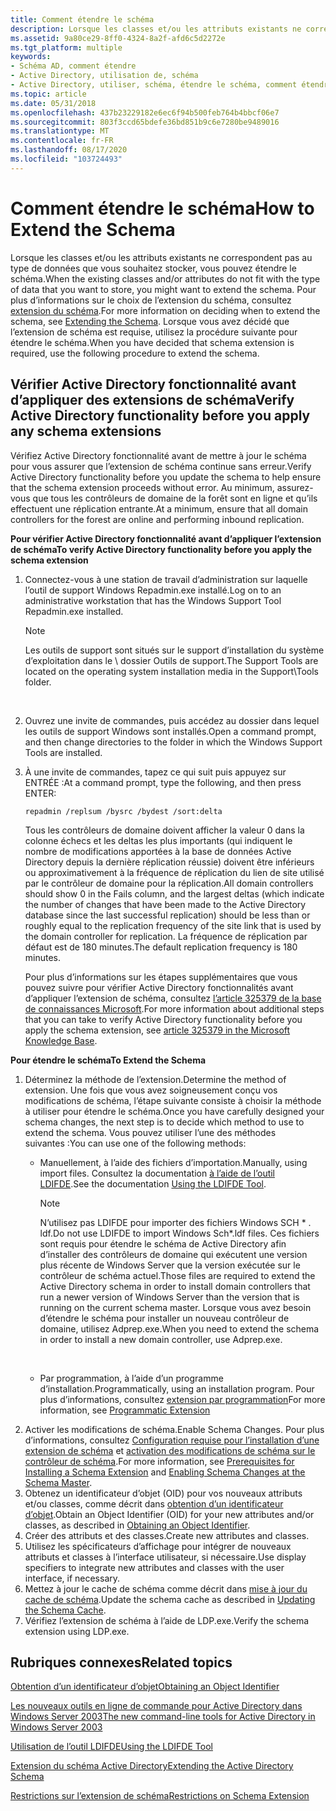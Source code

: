 ```yaml
---
title: Comment étendre le schéma
description: Lorsque les classes et/ou les attributs existants ne correspondent pas au type de données que vous souhaitez stocker, vous pouvez étendre le schéma.
ms.assetid: 9a80ce29-8ff0-4324-8a2f-afd6c5d2272e
ms.tgt_platform: multiple
keywords:
- Schéma AD, comment étendre
- Active Directory, utilisation de, schéma
- Active Directory, utiliser, schéma, étendre le schéma, comment étendre
ms.topic: article
ms.date: 05/31/2018
ms.openlocfilehash: 437b23229182e6ec6f94b500feb764b4bbcf06e7
ms.sourcegitcommit: 803f3ccd65bdefe36bd851b9c6e7280be9489016
ms.translationtype: MT
ms.contentlocale: fr-FR
ms.lasthandoff: 08/17/2020
ms.locfileid: "103724493"
---
```

# <a name="how-to-extend-the-schema"></a><span data-ttu-id="66d1d-106">Comment étendre le schéma</span><span class="sxs-lookup"><span data-stu-id="66d1d-106">How to Extend the Schema</span></span>

<span data-ttu-id="66d1d-107">Lorsque les classes et/ou les attributs existants ne correspondent pas au type de données que vous souhaitez stocker, vous pouvez étendre le schéma.</span><span class="sxs-lookup"><span data-stu-id="66d1d-107">When the existing classes and/or attributes do not fit with the type of data that you want to store, you might want to extend the schema.</span></span> <span data-ttu-id="66d1d-108">Pour plus d’informations sur le choix de l’extension du schéma, consultez [extension du schéma](extending-the-schema.md).</span><span class="sxs-lookup"><span data-stu-id="66d1d-108">For more information on deciding when to extend the schema, see [Extending the Schema](extending-the-schema.md).</span></span> <span data-ttu-id="66d1d-109">Lorsque vous avez décidé que l’extension de schéma est requise, utilisez la procédure suivante pour étendre le schéma.</span><span class="sxs-lookup"><span data-stu-id="66d1d-109">When you have decided that schema extension is required, use the following procedure to extend the schema.</span></span>

## <a name="verify-active-directory-functionality-before-you-apply-any-schema-extensions"></a><span data-ttu-id="66d1d-110">Vérifier Active Directory fonctionnalité avant d’appliquer des extensions de schéma</span><span class="sxs-lookup"><span data-stu-id="66d1d-110">Verify Active Directory functionality before you apply any schema extensions</span></span>

<span data-ttu-id="66d1d-111">Vérifiez Active Directory fonctionnalité avant de mettre à jour le schéma pour vous assurer que l’extension de schéma continue sans erreur.</span><span class="sxs-lookup"><span data-stu-id="66d1d-111">Verify Active Directory functionality before you update the schema to help ensure that the schema extension proceeds without error.</span></span> <span data-ttu-id="66d1d-112">Au minimum, assurez-vous que tous les contrôleurs de domaine de la forêt sont en ligne et qu’ils effectuent une réplication entrante.</span><span class="sxs-lookup"><span data-stu-id="66d1d-112">At a minimum, ensure that all domain controllers for the forest are online and performing inbound replication.</span></span>

<span data-ttu-id="66d1d-113">**Pour vérifier Active Directory fonctionnalité avant d’appliquer l’extension de schéma**</span><span class="sxs-lookup"><span data-stu-id="66d1d-113">**To verify Active Directory functionality before you apply the schema extension**</span></span>

1.  <span data-ttu-id="66d1d-114">Connectez-vous à une station de travail d’administration sur laquelle l’outil de support Windows Repadmin.exe installé.</span><span class="sxs-lookup"><span data-stu-id="66d1d-114">Log on to an administrative workstation that has the Windows Support Tool Repadmin.exe installed.</span></span>
    > [!Note]  
    > <span data-ttu-id="66d1d-115">Les outils de support sont situés sur le support d’installation du système d’exploitation dans le \\ dossier Outils de support.</span><span class="sxs-lookup"><span data-stu-id="66d1d-115">The Support Tools are located on the operating system installation media in the Support\\Tools folder.</span></span>

     

2.  <span data-ttu-id="66d1d-116">Ouvrez une invite de commandes, puis accédez au dossier dans lequel les outils de support Windows sont installés.</span><span class="sxs-lookup"><span data-stu-id="66d1d-116">Open a command prompt, and then change directories to the folder in which the Windows Support Tools are installed.</span></span>
3.  <span data-ttu-id="66d1d-117">À une invite de commandes, tapez ce qui suit puis appuyez sur ENTRÉE :</span><span class="sxs-lookup"><span data-stu-id="66d1d-117">At a command prompt, type the following, and then press ENTER:</span></span>

    ``` syntax
    repadmin /replsum /bysrc /bydest /sort:delta
    ```

    <span data-ttu-id="66d1d-118">Tous les contrôleurs de domaine doivent afficher la valeur 0 dans la colonne échecs et les deltas les plus importants (qui indiquent le nombre de modifications apportées à la base de données Active Directory depuis la dernière réplication réussie) doivent être inférieurs ou approximativement à la fréquence de réplication du lien de site utilisé par le contrôleur de domaine pour la réplication.</span><span class="sxs-lookup"><span data-stu-id="66d1d-118">All domain controllers should show 0 in the Fails column, and the largest deltas (which indicate the number of changes that have been made to the Active Directory database since the last successful replication) should be less than or roughly equal to the replication frequency of the site link that is used by the domain controller for replication.</span></span> <span data-ttu-id="66d1d-119">La fréquence de réplication par défaut est de 180 minutes.</span><span class="sxs-lookup"><span data-stu-id="66d1d-119">The default replication frequency is 180 minutes.</span></span>

    <span data-ttu-id="66d1d-120">Pour plus d’informations sur les étapes supplémentaires que vous pouvez suivre pour vérifier Active Directory fonctionnalités avant d’appliquer l’extension de schéma, consultez [l’article 325379 de la base de connaissances Microsoft](https://support.microsoft.com/kb/325379/en-us).</span><span class="sxs-lookup"><span data-stu-id="66d1d-120">For more information about additional steps that you can take to verify Active Directory functionality before you apply the schema extension, see [article 325379 in the Microsoft Knowledge Base](https://support.microsoft.com/kb/325379/en-us).</span></span>

<span data-ttu-id="66d1d-121">**Pour étendre le schéma**</span><span class="sxs-lookup"><span data-stu-id="66d1d-121">**To Extend the Schema**</span></span>

1.  <span data-ttu-id="66d1d-122">Déterminez la méthode de l’extension.</span><span class="sxs-lookup"><span data-stu-id="66d1d-122">Determine the method of extension.</span></span> <span data-ttu-id="66d1d-123">Une fois que vous avez soigneusement conçu vos modifications de schéma, l’étape suivante consiste à choisir la méthode à utiliser pour étendre le schéma.</span><span class="sxs-lookup"><span data-stu-id="66d1d-123">Once you have carefully designed your schema changes, the next step is to decide which method to use to extend the schema.</span></span> <span data-ttu-id="66d1d-124">Vous pouvez utiliser l’une des méthodes suivantes :</span><span class="sxs-lookup"><span data-stu-id="66d1d-124">You can use one of the following methods:</span></span>
    -   <span data-ttu-id="66d1d-125">Manuellement, à l’aide des fichiers d’importation.</span><span class="sxs-lookup"><span data-stu-id="66d1d-125">Manually, using import files.</span></span> <span data-ttu-id="66d1d-126">Consultez la documentation [à l’aide de l’outil LDIFDE](/previous-versions/office/developer/exchange-server-2003/ms870068(v=exchg.65)).</span><span class="sxs-lookup"><span data-stu-id="66d1d-126">See the documentation [Using the LDIFDE Tool](/previous-versions/office/developer/exchange-server-2003/ms870068(v=exchg.65)).</span></span>
        > [!Note]  
        > <span data-ttu-id="66d1d-127">N’utilisez pas LDIFDE pour importer des fichiers Windows SCH \* . ldf.</span><span class="sxs-lookup"><span data-stu-id="66d1d-127">Do not use LDIFDE to import Windows Sch\*.ldf files.</span></span> <span data-ttu-id="66d1d-128">Ces fichiers sont requis pour étendre le schéma de Active Directory afin d’installer des contrôleurs de domaine qui exécutent une version plus récente de Windows Server que la version exécutée sur le contrôleur de schéma actuel.</span><span class="sxs-lookup"><span data-stu-id="66d1d-128">Those files are required to extend the Active Directory schema in order to install domain controllers that run a newer version of Windows Server than the version that is running on the current schema master.</span></span> <span data-ttu-id="66d1d-129">Lorsque vous avez besoin d’étendre le schéma pour installer un nouveau contrôleur de domaine, utilisez Adprep.exe.</span><span class="sxs-lookup"><span data-stu-id="66d1d-129">When you need to extend the schema in order to install a new domain controller, use Adprep.exe.</span></span>

         

    -   <span data-ttu-id="66d1d-130">Par programmation, à l’aide d’un programme d’installation.</span><span class="sxs-lookup"><span data-stu-id="66d1d-130">Programmatically, using an installation program.</span></span> <span data-ttu-id="66d1d-131">Pour plus d’informations, consultez [extension par programmation](programmatic-extension.md)</span><span class="sxs-lookup"><span data-stu-id="66d1d-131">For more information, see [Programmatic Extension](programmatic-extension.md)</span></span>
2.  <span data-ttu-id="66d1d-132">Activer les modifications de schéma.</span><span class="sxs-lookup"><span data-stu-id="66d1d-132">Enable Schema Changes.</span></span> <span data-ttu-id="66d1d-133">Pour plus d’informations, consultez [Configuration requise pour l’installation d’une extension de schéma](prerequisites-for-installing-a-schema-extension.md) et [activation des modifications de schéma sur le contrôleur de schéma](enabling-schema-changes-at-the-schema-master.md).</span><span class="sxs-lookup"><span data-stu-id="66d1d-133">For more information, see [Prerequisites for Installing a Schema Extension](prerequisites-for-installing-a-schema-extension.md) and [Enabling Schema Changes at the Schema Master](enabling-schema-changes-at-the-schema-master.md).</span></span>
3.  <span data-ttu-id="66d1d-134">Obtenez un identificateur d’objet (OID) pour vos nouveaux attributs et/ou classes, comme décrit dans [obtention d’un identificateur d’objet](obtaining-an-object-identifier.md).</span><span class="sxs-lookup"><span data-stu-id="66d1d-134">Obtain an Object Identifier (OID) for your new attributes and/or classes, as described in [Obtaining an Object Identifier](obtaining-an-object-identifier.md).</span></span>
4.  <span data-ttu-id="66d1d-135">Créer des attributs et des classes.</span><span class="sxs-lookup"><span data-stu-id="66d1d-135">Create new attributes and classes.</span></span>
5.  <span data-ttu-id="66d1d-136">Utilisez les spécificateurs d’affichage pour intégrer de nouveaux attributs et classes à l’interface utilisateur, si nécessaire.</span><span class="sxs-lookup"><span data-stu-id="66d1d-136">Use display specifiers to integrate new attributes and classes with the user interface, if necessary.</span></span>
6.  <span data-ttu-id="66d1d-137">Mettez à jour le cache de schéma comme décrit dans [mise à jour du cache de schéma](updating-the-schema-cache.md).</span><span class="sxs-lookup"><span data-stu-id="66d1d-137">Update the schema cache as described in [Updating the Schema Cache](updating-the-schema-cache.md).</span></span>
7.  <span data-ttu-id="66d1d-138">Vérifiez l’extension de schéma à l’aide de LDP.exe.</span><span class="sxs-lookup"><span data-stu-id="66d1d-138">Verify the schema extension using LDP.exe.</span></span>

## <a name="related-topics"></a><span data-ttu-id="66d1d-139">Rubriques connexes</span><span class="sxs-lookup"><span data-stu-id="66d1d-139">Related topics</span></span>

<dl> <dt>

[<span data-ttu-id="66d1d-140">Obtention d’un identificateur d’objet</span><span class="sxs-lookup"><span data-stu-id="66d1d-140">Obtaining an Object Identifier</span></span>](obtaining-an-object-identifier.md)
</dt> <dt>

[<span data-ttu-id="66d1d-141">Les nouveaux outils en ligne de commande pour Active Directory dans Windows Server 2003</span><span class="sxs-lookup"><span data-stu-id="66d1d-141">The new command-line tools for Active Directory in Windows Server 2003</span></span>](https://support.microsoft.com/kb/298882)
</dt> <dt>

<span data-ttu-id="66d1d-142">[Utilisation de l’outil LDIFDE](/previous-versions/office/developer/exchange-server-2003/ms870068(v=exchg.65))</span><span class="sxs-lookup"><span data-stu-id="66d1d-142">[Using the LDIFDE Tool](/previous-versions/office/developer/exchange-server-2003/ms870068(v=exchg.65))</span></span>
</dt> <dt>

<span data-ttu-id="66d1d-143">[Extension du schéma Active Directory](/previous-versions/ms806972(v=msdn.10))</span><span class="sxs-lookup"><span data-stu-id="66d1d-143">[Extending the Active Directory Schema](/previous-versions/ms806972(v=msdn.10))</span></span>
</dt> <dt>

[<span data-ttu-id="66d1d-144">Restrictions sur l’extension de schéma</span><span class="sxs-lookup"><span data-stu-id="66d1d-144">Restrictions on Schema Extension</span></span>](restrictions-on-schema-extension.md)
</dt> </dl>

 

 